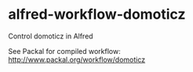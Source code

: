 # alfred-workflow-domoticz
Control domoticz in Alfred

See Packal for compiled workflow: http://www.packal.org/workflow/domoticz